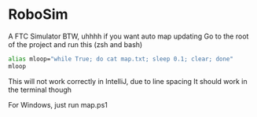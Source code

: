 # RoboSim
A FTC Simulator
BTW, uhhhh if you want auto map updating
Go to the root of the project and run this (zsh and bash)
```zsh
alias mloop="while True; do cat map.txt; sleep 0.1; clear; done"
mloop
```
This will not work correctly in IntelliJ, due to line spacing
It should work in the terminal though

For Windows, just run map.ps1
